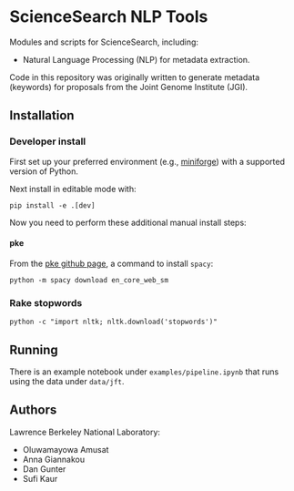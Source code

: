 # ScienceSearch NLP Tools

Modules and scripts for ScienceSearch, including:
* Natural Language Processing (NLP) for metadata extraction.

Code in this repository was originally written to generate metadata (keywords) for proposals from the Joint Genome Institute (JGI).

## Installation

### Developer install
First set up your preferred environment (e.g., [miniforge](https://github.com/conda-forge/miniforge)) with a supported version of Python.

Next install in editable mode with:
```
pip install -e .[dev]
```

Now you need to perform these additional manual install steps:

#### pke
From the [pke github page](https://github.com/boudinfl/pke), a command to install `spacy`:
```
python -m spacy download en_core_web_sm
```

### Rake stopwords
```
python -c "import nltk; nltk.download('stopwords')"
```

## Running

There is an example notebook under `examples/pipeline.ipynb` that runs using the data under
`data/jft`.

## Authors

Lawrence Berkeley National Laboratory:
- Oluwamayowa Amusat
- Anna Giannakou
- Dan Gunter
- Sufi Kaur

